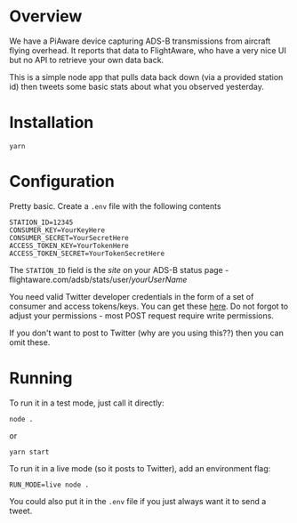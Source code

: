 # Overview

We have a PiAware device capturing ADS-B transmissions from aircraft flying overhead. It reports that data to FlightAware, who have a very nice UI but no API to retrieve your own data back.

This is a simple node app that pulls data back down (via a provided station id) then tweets some basic stats about what you observed yesterday.

# Installation

```
yarn
```

# Configuration

Pretty basic. Create a `.env` file with the following contents

```
STATION_ID=12345
CONSUMER_KEY=YourKeyHere
CONSUMER_SECRET=YourSecretHere
ACCESS_TOKEN_KEY=YourTokenHere
ACCESS_TOKEN_SECRET=YourTokenSecretHere
```

The `STATION_ID` field is the *site* on your ADS-B status page - flightaware.com/adsb/stats/user/_yourUserName_

You need valid Twitter developer credentials in the form of a set of consumer and access tokens/keys. You can get these [here](https://apps.twitter.com/). Do not forgot to adjust your permissions - most POST request require write permissions. 

If you don't want to post to Twitter (why are you using this??) then you can omit these.

# Running

To run it in a test mode, just call it directly:

```
node .
```

or 

```
yarn start
```

To run it in a live mode (so it posts to Twitter), add an environment flag:

```
RUN_MODE=live node .
```

You could also put it in the `.env` file if you just always want it to send a tweet. 
